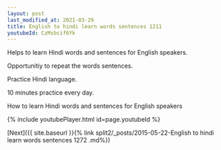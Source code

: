 ```yaml
---
layout: post
last_modified_at: 2021-03-29
title: English to hindi learn words sentences 1211 
youtubeId: CzMsbcif6Yk
---
```

 
 
Helps to learn Hindi words and sentences for English speakers.

Opportunitiy to repeat the words sentences. 

Practice Hindi language. 
 
10 minutes practice every day. 
 
How to learn Hindi words and sentences for English speakers 
 
{% include youtubePlayer.html id=page.youtubeId %}
 
 
[Next]({{ site.baseurl }}{% link  split2/_posts/2015-05-22-English to hindi learn words sentences 1272 .md%})
 
